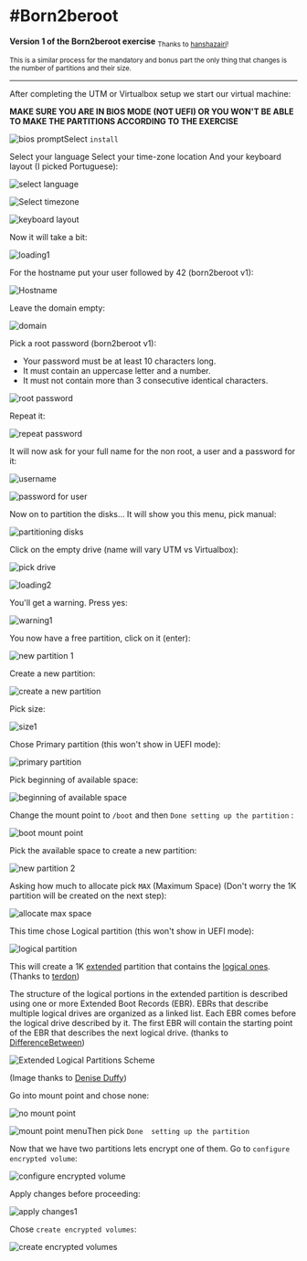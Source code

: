 # #Born2beroot

**Version 1 of the Born2beroot exercise**
<sub>Thanks to [hanshazairi](https://github.com/hanshazairi/42-born2beroot)!</sub>

<sub>This is a similar process for the mandatory and bonus part the only thing that changes is the number of partitions and their size.</sub>

___

After completing the UTM or Virtualbox setup we start our virtual machine:

**MAKE SURE YOU ARE IN BIOS MODE (NOT UEFI) OR YOU WON'T BE ABLE TO MAKE THE PARTITIONS ACCORDING TO THE EXERCISE**

![bios prompt](https://imgur.com/x5Fq6zO.png)Select `install` 

Select your language
Select your time-zone location
And your keyboard layout (I picked Portuguese):

![select language](https://imgur.com/5EMmqzb.png)

![Select timezone](https://imgur.com/Sfe2gZa.png)

![keyboard layout](https://imgur.com/OxHGzyw.png)

Now it will take a bit:

![loading1](https://imgur.com/rQL7rBW.png)

For the hostname put your user followed by 42 (born2beroot v1):

![Hostname](https://imgur.com/xz6Ugva.png) 

Leave the domain empty:

![domain](https://imgur.com/HosB3gI.png)

Pick a root password (born2beroot v1):

 - Your password must be at least 10 characters long.
 - It must contain an uppercase letter and a number.
 - It must not contain more than 3 consecutive identical characters.

![root password](https://imgur.com/jxaWJ5o.png)

Repeat it:

![repeat password](https://imgur.com/pJg0DSe.png)

It will now ask for your full name for the non root, a user and a password for it:

![username](https://imgur.com/irBZu5I.png)

![password for user](https://imgur.com/3mGbcG3.png) 

Now on to partition the disks...
It will show you this menu, pick manual:

![partitioning disks](https://imgur.com/zHruPsB.png)

Click on the empty drive (name will vary UTM vs Virtualbox):

![pick drive](https://imgur.com/dKPGEAz.png)

![loading2](https://imgur.com/CW94G4V.png)

You'll get a warning. Press yes:

![warning1](https://imgur.com/O2ofKS0.png)

You now have a free partition, click on it (enter):

![new partition 1](https://imgur.com/aPcIdRC.png)

Create a new partition:

![create a new partition](https://imgur.com/dchoHGz.png)

Pick size:

![size1](https://imgur.com/DyuB0K8.png)

Chose Primary partition (this won't show in UEFI mode):

![primary partition](https://imgur.com/83LBPOw.png) 

Pick beginning of available space:

![beginning of available space](https://imgur.com/9BKG4Pf.png)

Change the mount point to `/boot` and then `Done setting up the partition` :

![boot mount point](https://imgur.com/aSEFfCS.png)

Pick the available space to create a new partition:

![new partition 2](https://imgur.com/zxm9ZZ7.png)

Asking how much to allocate pick `MAX` (Maximum Space) (Don't worry the 1K partition will be created on the next step):

![allocate max space](https://imgur.com/IkzpV02.png)

This time chose Logical partition (this won't show in UEFI mode):

![logical partition](https://imgur.com/o7GxzRN.png)

This will create a 1K [extended](https://en.wikipedia.org/wiki/Extended_boot_record) partition that contains the [logical ones](https://web.archive.org/web/20140410191344/http://pcguide.com/ref/hdd/file/structPartitions-c.html). (Thanks to [terdon](https://unix.stackexchange.com/questions/128290/what-is-this-1k-logical-partition))

The structure of the logical portions in the extended partition is described using one or more Extended Boot Records (EBR). EBRs that describe multiple logical drives are organized as a linked list. Each EBR comes before the logical drive described by it. The first EBR will contain the starting point of the EBR that describes the next logical drive. (thanks to [DifferenceBetween](https://www.differencebetween.com/difference-between-primary-partition-and-vs-logical-partition/))

![Extended Logical Partitions Scheme](https://imgur.com/9I6xQEV.png)

(Image thanks to [Denise Duffy](https://www.infosecinstitute.com/authors/denise-duffy/))

Go into mount point and chose none:

![no mount point](https://imgur.com/YMDF6nv.png)

![mount point menu](https://imgur.com/w89ovmR.png)Then pick `Done  setting up the partition`

Now that we have two partitions lets encrypt one of them. Go to `configure encrypted volume`:

![configure encrypted volume](https://imgur.com/9VfeCUs.png)

Apply changes before proceeding:

![apply changes1](https://imgur.com/U3idHER.png)

Chose `create encrypted volumes`:

![create encrypted volumes](https://imgur.com/6JDWtus.png)
